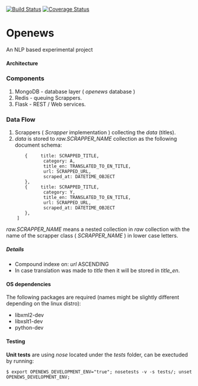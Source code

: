 [![Build Status](https://travis-ci.org/nathanIL/openews.svg?branch=master)](https://travis-ci.org/nathanIL/openews?branch=master)
[![Coverage Status](https://coveralls.io/repos/nathanIL/openews/badge.svg?branch=master&service=github)](https://coveralls.io/github/nathanIL/openews?branch=master)
# Openews

An NLP based experimental project

#### Architecture
### Components
1. MongoDB - database layer ( _openews_ database )
2. Redis - queuing Scrappers.
3. Flask - REST / Web services.

### Data Flow
1. Scrappers ( _Scrapper_ implementation ) collecting the _data_ (titles).
2. _data_ is stored to _raw.SCRAPPER_NAME_ collection as the following document schema:
```[
       {     title: SCRAPPED_TITLE,
              category: A,
              title_en: TRANSLATED_TO_EN_TITLE,
              url: SCRAPPED_URL,
              scraped_at: DATETIME_OBJECT 
       },
       {     title: SCRAPPED_TITLE,
              category: Y,
              title_en: TRANSLATED_TO_EN_TITLE,
              url: SCRAPPED_URL,
              scraped_at: DATETIME_OBJECT 
       },       
    ]
```
_raw.SCRAPPER_NAME_ means a nested collection in _raw_ collection with the name of the scrapper class ( _SCRAPPER_NAME_ ) in lower case letters.

##### Details
 * Compound indexe on: _url_ ASCENDING
 * In case translation was made to _title_ then it will be stored in _title_en_.


#### OS dependencies
The following packages are required (names might be slightly different depending on the linux distro):

* libxml2-dev 
* libxslt1-dev 
* python-dev

#### Testing

**Unit tests** are using _nose_ located under the _tests_ folder, can be exectuded by running:
```
$ export OPENEWS_DEVELOPMENT_ENV="true"; nosetests -v -s tests/; unset OPENEWS_DEVELOPMENT_ENV;
```
